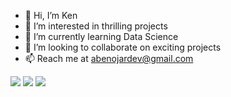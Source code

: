 - 👋 Hi, I’m Ken
- 👀 I’m interested in thrilling projects
- 🌱 I’m currently learning Data Science
- 💞️ I’m looking to collaborate on exciting projects
- 📫 Reach me at abenojardev@gmail.com

<!---
abenojardev/abenojardev is a ✨ special ✨ repository because its `README.md` (this file) appears on your GitHub profile.
You can click the Preview link to take a look at your changes.
--->

<img src="https://github-readme-streak-stats.herokuapp.com/?user=abenojardev&theme=radical">
<img src="https://github-readme-stats.vercel.app/api/top-langs?username=abenojardev&show_icons=true&locale=en&layout=compact&theme=radical">
<img src="https://github-readme-stats.vercel.app/api?username=onetwothreeneth&show_icons=true&theme=radical">
